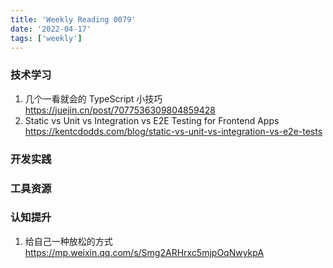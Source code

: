 ```yaml
---
title: 'Weekly Reading 0079'
date: '2022-04-17'
tags: ['weekly']
---
```


### 技术学习

1. 几个一看就会的 TypeScript 小技巧 https://juejin.cn/post/7077536309804859428
2. Static vs Unit vs Integration vs E2E Testing for Frontend Apps https://kentcdodds.com/blog/static-vs-unit-vs-integration-vs-e2e-tests

### 开发实践

### 工具资源

### 认知提升

1. 给自己一种放松的方式 https://mp.weixin.qq.com/s/Smg2ARHrxc5mjpOqNwykpA
